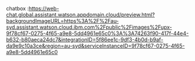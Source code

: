 chatbox :https://web-chat.global.assistant.watson.appdomain.cloud/preview.html?backgroundImageURL=https%3A%2F%2Fau-syd.assistant.watson.cloud.ibm.com%2Fpublic%2Fimages%2Fupx-9f78cf67-0275-4f65-a9e8-5dd4961e65c0%3A%3A74263f90-417f-44e4-b632-b80aeca24dc7&integrationID=5f86ee1c-9df3-4b0d-b9af-da9e9c10a3ce&region=au-syd&serviceInstanceID=9f78cf67-0275-4f65-a9e8-5dd4961e65c0
